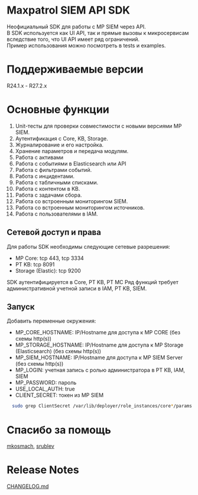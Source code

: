 # Maxpatrol SIEM API SDK
Неофициальный SDK для работы с MP SIEM через API.  
В SDK используется как UI API, так и прямые вызовы к микросервисам вследствие того, что UI API имеет ряд ограничений.  
Пример использования можно посмотреть в tests и examples.

# Поддерживаемые версии
R24.1.x - R27.2.x

# Основные функции
1. Unit-тесты для проверки совместимости с новыми версиями MP SIEM.
2. Аутентификация с Core, KB, Storage.
3. Журналирование и его настройка.
4. Хранение параметров и передача модулям.
5. Работа с активами
6. Работа с событиями в Elasticsearch или API
7. Работа с фильтрами событий.
8. Работа с инцидентами.
9. Работа с табличными списками.
10. Работа с контентом в KB.
11. Работа с задачами сбора.
12. Работа со встроенным мониторингом SIEM.
13. Работа со встроенным мониторингом источников.
14. Работа с пользователями в IAM.

## Сетевой доступ и права
Для работы SDK необходимы следующие сетевые разрешения:
- MP Core: tcp 443, tcp 3334
- PT KB: tcp 8091
- Storage (Elastic): tcp 9200

SDK аутентифицируется в Core, PT KB, PT MC
Ряд функций требует административной учетной записи в IAM, PT KB, SIEM.

## Запуск
Добавить переменные окружения:
- MP_CORE_HOSTNAME: IP/Hostname для доступа к MP CORE (без схемы http(s)) 
- MP_STORAGE_HOSTNAME: IP/Hostname для доступа к MP Storage (Elasticsearch) (без схемы http(s))
- MP_SIEM_HOSTNAME: IP/Hostname для доступа к MP SIEM Server (без схемы http(s))
- MP_LOGIN: учетная запись с ролью администратора в PT KB, IAM, SIEM
- MP_PASSWORD: пароль
- USE_LOCAL_AUTH: true
- CLIENT_SECRET: токен из MP SIEM

```bash
  sudo grep ClientSecret /var/lib/deployer/role_instances/core*/params.yaml
```

# Спасибо за помощь
[mkosmach](https://github.com/mkosmach), [srublev](https://github.com/srublev)


# Release Notes
[CHANGELOG.md](CHANGELOG.md)

